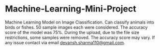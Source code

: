 # Machine-Learning-Mini-Project
Machine Learning Model on Image Classification.
Can classify animals into birds or fishes. 50 sample images each were considered. The accuracy score of the model was 75%. 
During the upload, due to the file size restrictions, some samples were removed. The accuracy score may vary. If any issue contact via email devansh.sharma110@gmail.com.

